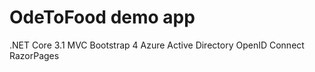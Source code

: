 # OdeToFood demo app
.NET Core 3.1 MVC
Bootstrap 4
Azure Active Directory
OpenID Connect
RazorPages
